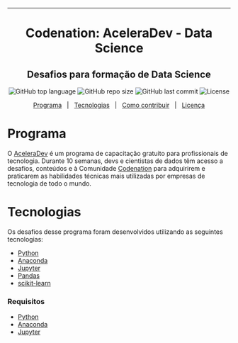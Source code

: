 

---

<h1 align="center">
  Codenation: AceleraDev - Data Science
</h1>

<h2 align="center">
  Desafios para formação de Data Science
</h2>

<p align="center">
  <img alt="GitHub top language" src="https://img.shields.io/github/languages/top/JedersonLuz/Codenation_AceleraDev_DataScience">
  <img alt="GitHub repo size" src="https://img.shields.io/github/repo-size/JedersonLuz/Codenation_AceleraDev_DataScience">
  <img alt="GitHub last commit" src="https://img.shields.io/github/last-commit/JedersonLuz/Codenation_AceleraDev_DataScience">
  <img alt="License" src="https://img.shields.io/github/license/JedersonLuz/Codenation_AceleraDev_DataScience">
</p>

<p align="center">
  <a href="#programa">Programa</a>
  &nbsp;&nbsp;|&nbsp;&nbsp;
  <a href="#tecnologias">Tecnologias</a>
  &nbsp;&nbsp;|&nbsp;&nbsp;
  <a href="#como-contribuir">Como contribuir</a>
  &nbsp;&nbsp;|&nbsp;&nbsp;
  <a href="#licença">Licença</a>
</p>

# Programa

O [AceleraDev](https://www.codenation.dev/aceleradev/ds-online-1/) é um programa de capacitação gratuito para profissionais de tecnologia. Durante 10 semanas, devs e cientistas de dados têm acesso a desafios, conteúdos e à Comunidade [Codenation](https://www.codenation.dev/) para adquirirem e praticarem as habilidades técnicas mais utilizadas por empresas de tecnologia de todo o mundo.

# Tecnologias

Os desafios desse programa foram desenvolvidos utilizando as seguintes tecnologias:

- [Python](https://www.python.org/)
- [Anaconda](https://www.anaconda.com/)
- [Jupyter](https://jupyter.org/)
- [Pandas](https://pandas.pydata.org/)
- [scikit-learn](https://scikit-learn.org/stable/)

### Requisitos

- [Python](https://www.python.org/)
- [Anaconda](https://www.anaconda.com/)
- [Jupyter](https://jupyter.org/)


